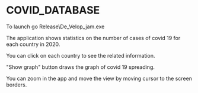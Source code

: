 # COVID_DATABASE
To launch go Release\De_Velop_jam.exe

The application shows statistics on the number of cases of covid 19 for each country in 2020.

You can click on each country to see the related information. 

"Show graph" button draws the graph of covid 19 spreading.

You can zoom in the app and move the view by moving cursor to the screen borders.
